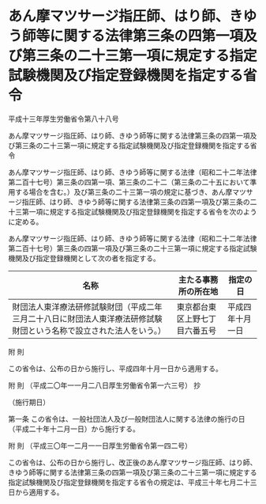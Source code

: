 # あん摩マツサージ指圧師、はり師、きゆう師等に関する法律第三条の四第一項及び第三条の二十三第一項に規定する指定試験機関及び指定登録機関を指定する省令

平成十三年厚生労働省令第八十八号

あん摩マツサージ指圧師、はり師、きゆう師等に関する法律第三条の四第一項及び第三条の二十三第一項に規定する指定試験機関及び指定登録機関を指定する省令

あん摩マツサージ指圧師、はり師、きゆう師等に関する法律（昭和二十二年法律第二百十七号）第三条の四第一項、第三条の二十二（第三条の二十五において準用する場合を含む。）及び第三条の二十三第一項の規定に基づき、あん摩マツサージ指圧師、はり師、きゆう師等に関する法律第三条の四第一項及び第三条の二十三第一項に規定する指定試験機関及び指定登録機関を指定する省令を次のように定める。

あん摩マツサージ指圧師、はり師、きゆう師等に関する法律（昭和二十二年法律第二百十七号）第三条の四第一項及び第三条の二十三第一項に規定する指定試験機関及び指定登録機関として次の者を指定する。

名称 | 主たる事務所の所在地 | 指定の日  
---|---|---  
財団法人東洋療法研修試験財団（平成二年三月二十八日に財団法人東洋療法研修試験財団という名称で設立された法人をいう。） | 東京都台東区上野七丁目六番五号 | 平成四年十月一日  
  
附 則

この省令は、公布の日から施行し、平成四年十月一日から適用する。

附 則 （平成二〇年一一月二八日厚生労働省令第一六三号） 抄

（施行期日）

第一条 この省令は、一般社団法人及び一般財団法人に関する法律の施行の日（平成二十年十二月一日）から施行する。

附 則 （平成三〇年一二月一一日厚生労働省令第一四二号）

この省令は、公布の日から施行し、改正後のあん摩マツサージ指圧師、はり師、きゆう師等に関する法律第三条の四第一項及び第三条の二十三第一項に規定する指定試験機関及び指定登録機関を指定する省令の規定は、平成三十年七月二十三日から適用する。
